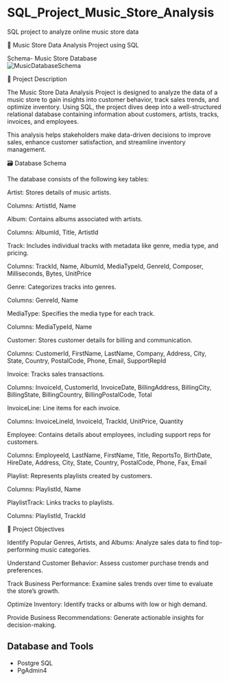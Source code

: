 # SQL_Project_Music_Store_Analysis
SQL project to analyze online music store data

🎵 Music Store Data Analysis Project using SQL

Schema- Music Store Database  
![MusicDatabaseSchema](https://user-images.githubusercontent.com/112153548/213707717-bfc9f479-52d9-407b-99e1-e94db7ae10a3.png)

📖 Project Description

The Music Store Data Analysis Project is designed to analyze the data of a music store to gain insights into customer behavior, track sales trends, and optimize inventory. Using SQL, the project dives deep into a well-structured relational database containing information about customers, artists, tracks, invoices, and employees.

This analysis helps stakeholders make data-driven decisions to improve sales, enhance customer satisfaction, and streamline inventory management.

🗃️ Database Schema

The database consists of the following key tables:

Artist: Stores details of music artists.

Columns: ArtistId, Name

Album: Contains albums associated with artists.

Columns: AlbumId, Title, ArtistId

Track: Includes individual tracks with metadata like genre, media type, and pricing.

Columns: TrackId, Name, AlbumId, MediaTypeId, GenreId, Composer, Milliseconds, Bytes, UnitPrice

Genre: Categorizes tracks into genres.

Columns: GenreId, Name

MediaType: Specifies the media type for each track.

Columns: MediaTypeId, Name

Customer: Stores customer details for billing and communication.

Columns: CustomerId, FirstName, LastName, Company, Address, City, State, Country, PostalCode, Phone, Email, SupportRepId

Invoice: Tracks sales transactions.

Columns: InvoiceId, CustomerId, InvoiceDate, BillingAddress, BillingCity, BillingState, BillingCountry, BillingPostalCode, Total

InvoiceLine: Line items for each invoice.

Columns: InvoiceLineId, InvoiceId, TrackId, UnitPrice, Quantity

Employee: Contains details about employees, including support reps for customers.

Columns: EmployeeId, LastName, FirstName, Title, ReportsTo, BirthDate, HireDate, Address, City, State, Country, PostalCode, Phone, Fax, Email

Playlist: Represents playlists created by customers.

Columns: PlaylistId, Name

PlaylistTrack: Links tracks to playlists.

Columns: PlaylistId, TrackId

🎯 Project Objectives

Identify Popular Genres, Artists, and Albums: Analyze sales data to find top-performing music categories.

Understand Customer Behavior: Assess customer purchase trends and preferences.

Track Business Performance: Examine sales trends over time to evaluate the store’s growth.

Optimize Inventory: Identify tracks or albums with low or high demand.

Provide Business Recommendations: Generate actionable insights for decision-making.



## Database and Tools
* Postgre SQL
* PgAdmin4


